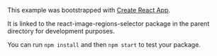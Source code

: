 This example was bootstrapped with [Create React App](https://github.com/facebook/create-react-app).

It is linked to the react-image-regions-selector package in the parent directory for development purposes.

You can run `npm install` and then `npm start` to test your package.
